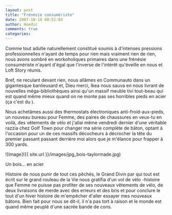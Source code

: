 ```yaml
---
layout: post
title: "Frénésie consumériste"
date: 2007-10-16 00:51:03
author: Hoedic
comments: true
categories: 
---
```



Comme tout adulte naturellement constitué soumis à d'intenses pressions professionnelles n'ayant de temps pour rien mais vraiment rien de rien, nous avons sombré en workoholiques primaires dans une frénésie consumériste n'ayant d'égal que l'inverse de l'intérêt qu'éveille en nous  et Loft Story réunis.

Bref, ne reculant devant rien, nous allâmes en Communauto dans un gigantesque  banlieusard et, Dieu merci, Ikea nous sauva en nous livrant de nouvelles méga-bibliothèques ainsi qu'un massif meuble tivi tout-beau qui est quand même mieux quand on ne monte pas ses horribles pieds en acier (ça c'est du ).

Nous achetâmes aussi des thermostats électroniques anti-froid-aux-pieds, un nouveau bureau pour Femme, des paires de chaussures en veux-tu en voilà, des vêtements de vélo et j'allai même vendredi dernier d'une véritable razzia chez Golf Town pour changer ma série complète de bâton, optant à l'occasion pour un de ces massifs décocheurs à décrocher la tête du premier passant passant derrière moi alors que je m'élance pour frapper à 300 yards.

![Image]({{ site.url }}/images/jpg_bois-taylormade.jpg)
<div class="photoattrib">Un bois... en acier</div>



Histoire de nous punir de tout ces pêchés, le Grand Divin par qui tout est écrit sur le grand rouleau de la Vie nous gratifia d'un vol de vélo -histoire que Femme ne puisse pas profiter de ses nouveaux vêtements de vélo, de deux livraisons de merde avec des erreurs et des bris et pour conclure le tout d'un hiver histoire de m'empêcher d'aller essayer mes nouveaux bâtons. Bien fait pour nous se dit-il, il n'a pas tort à raison et le monde est quand même peuplé d'une sacrée bande de cons.